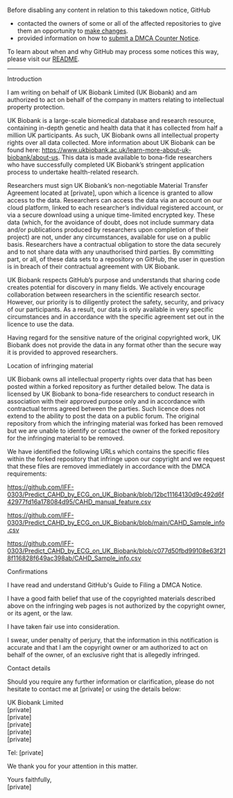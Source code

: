 Before disabling any content in relation to this takedown notice, GitHub
- contacted the owners of some or all of the affected repositories to give them an opportunity to [make changes](https://docs.github.com/en/github/site-policy/dmca-takedown-policy#a-how-does-this-actually-work).
- provided information on how to [submit a DMCA Counter Notice](https://docs.github.com/en/articles/guide-to-submitting-a-dmca-counter-notice).

To learn about when and why GitHub may process some notices this way, please visit our [README](https://github.com/github/dmca/blob/master/README.md#anatomy-of-a-takedown-notice).

---

Introduction

I am writing on behalf of UK Biobank Limited (UK Biobank) and am authorized to act on behalf of the company in matters relating to intellectual property protection.  

UK Biobank is a large-scale biomedical database and research resource, containing in-depth genetic and health data that it has collected from half a million UK participants. As such, UK Biobank owns all intellectual property rights over all data collected. More information about UK Biobank can be found here: https://www.ukbiobank.ac.uk/learn-more-about-uk-biobank/about-us. This data is made available to bona-fide researchers who have successfully completed UK Biobank’s stringent application process to undertake health-related research.

Researchers must sign UK Biobank’s non-negotiable Material Transfer Agreement located at [private], upon which a licence is granted to allow access to the data. Researchers can access the data via an account on our cloud platform, linked to each researcher’s individual registered account, or via a secure download using a unique time-limited encrypted key. These data (which, for the avoidance of doubt, does not include summary data and/or publications produced by researchers upon completion of their project) are not, under any circumstances, available for use on a public basis. Researchers have a contractual obligation to store the data securely and to not share data with any unauthorised third parties. By committing part, or all, of these data sets to a repository on GitHub, the user in question is in breach of their contractual agreement with UK Biobank.

UK Biobank respects GitHub’s purpose and understands that sharing code creates potential for discovery in many fields. We actively encourage collaboration between researchers in the scientific research sector. However, our priority is to diligently protect the safety, security, and privacy of our participants. As a result, our data is only available in very specific circumstances and in accordance with the specific agreement set out in the licence to use the data.

Having regard for the sensitive nature of the original copyrighted work, UK Biobank does not provide the data in any format other than the secure way it is provided to approved researchers.

Location of infringing material

UK Biobank owns all intellectual property rights over data that has been posted within a forked repository as further detailed below. The data is licensed by UK Biobank to bona-fide researchers to conduct research in association with their approved purpose only and in accordance with contractual terms agreed between the parties. Such licence does not extend to the ability to post the data on a public forum. The original repository from which the infringing material was forked has been removed but we are unable to identify or contact the owner of the forked repository for the infringing material to be removed.

We have identified the following URLs which contains the specific files within the forked repository that infringe upon our copyright and we request that these files are removed immediately in accordance with the DMCA requirements:

https://github.com/IFF-0303/Predict_CAHD_by_ECG_on_UK_Biobank/blob/12bc11164130d9c492d6f42977fd16a178084d95/CAHD_manual_feature.csv

https://github.com/IFF-0303/Predict_CAHD_by_ECG_on_UK_Biobank/blob/main/CAHD_Sample_info.csv

https://github.com/IFF-0303/Predict_CAHD_by_ECG_on_UK_Biobank/blob/c077d50fbd99108e63f218f116828f649ac398ab/CAHD_Sample_info.csv

Confirmations

I have read and understand GitHub's Guide to Filing a DMCA Notice.

I have a good faith belief that use of the copyrighted materials described above on the infringing web pages is not authorized by the copyright owner, or its agent, or the law.

I have taken fair use into consideration.

I swear, under penalty of perjury, that the information in this notification is accurate and that I am the copyright owner or am authorized to act on behalf of the owner, of an exclusive right that is allegedly infringed.

Contact details

Should you require any further information or clarification, please do not hesitate to contact me at [private] or using the details below:

UK Biobank Limited  
[private]  
[private]  
[private]  
[private]  
[private]  

Tel: [private]   

We thank you for your attention in this matter.

Yours faithfully,  
[private]  
